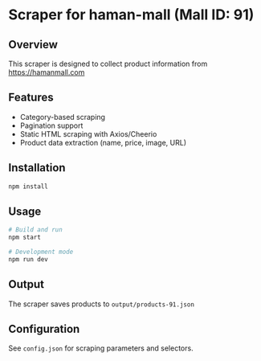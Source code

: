 # Scraper for haman-mall (Mall ID: 91)

## Overview
This scraper is designed to collect product information from https://hamanmall.com

## Features
- Category-based scraping
- Pagination support
- Static HTML scraping with Axios/Cheerio
- Product data extraction (name, price, image, URL)

## Installation
```bash
npm install
```

## Usage
```bash
# Build and run
npm start

# Development mode
npm run dev
```

## Output
The scraper saves products to `output/products-91.json`

## Configuration
See `config.json` for scraping parameters and selectors.
